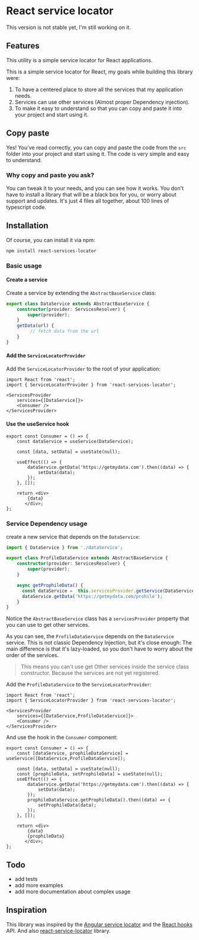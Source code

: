 # React service locator

This version is not stable yet, I'm still working on it.

## Features

This utility is a simple service locator for React applications.

This is a simple service locator for React, my goals while building this library were:

1. To have a centered place to store all the services that my application needs.
2. Services can use other services (Almost proper Dependency injection).
3. To make it easy to understand so that you can copy and paste it into your project and start using it.

## Copy paste

Yes! You've read correctly, you can copy and paste the code from the `src` folder into your project and start using it.
The code is very simple and easy to understand.

### Why copy and paste you ask?

You can tweak it to your needs, and you can see how it works.
You don't have to install a library that will be a black box for you, or worry about support and updates.
It's just 4 files all together, about 100 lines of typescript code.

## Installation

Of course, you can install it via npm:

```shell
npm install react-services-locator
```

### Basic usage

#### Create a service

Create a service by extending the `AbstractBaseService` class:

```typescript 
export class DataService extends AbstractBaseService {
    constructor(provider: ServicesResolver) {
        super(provider);
    }
    getData(url) {
         // fetch data from the url
    }
}
```
#### Add the `ServiceLocatorProvider`

Add the `ServiceLocatorProvider` to the root of your application:

```tsx
import React from 'react';
import { ServiceLocatorProvider } from 'react-services-locator';

<ServicesProvider
    services={[DataService]}>
    <Consumer />
</ServicesProvider>
```

#### Use the useService hook


```tsx
export const Consumer = () => {
    const dataService = useService(DataService);
    
    const [data, setData] = useState(null);
    
    useEffect(() => {
        dataService.getData('https://getmydata.com').then((data) => {
            setData(data);
        });
    }, []);
    
    return <div>
        {data}
       </div>;
};
```
### Service Dependency usage

create a new service that depends on the `DataService`:

```typescript
import { DataService } from './dataService';

export class ProfileDataService extends AbstractBaseService {
    constructor(provider: ServicesResolver) {
        super(provider);
    }

    async getProphileData() {
      const dataService =  this.servicesProvider.getService(DataService)
      dataService.getData('https://getmydata.com/prohile');
    }
}
```

Notice the `AbstractBaseService` class has a `servicesProvider` property that you can use to get other services.

As you can see, the `ProfileDataService` depends on the `DataService` service.
This is not classic Dependency Injection, but it's close enough:
The main difference is that it's lazy-loaded, so you don't have to worry about the order of the services.

> This means you can't use get Other services inside the service class constructor. Because the services are not yet registered.


Add the `ProfileDataService` to the `ServiceLocatorProvider`:

```tsx
import React from 'react';
import { ServiceLocatorProvider } from 'react-services-locator';

<ServicesProvider
    services={[DataService,ProfileDataService]}>
    <Consumer />
</ServicesProvider>
```

And use the hook in the `Consumer` component:

 
```tsx
export const Consumer = () => {
    const [dataService, prophileDataService] = useService([DataService,ProfileDataService]);
    
    const [data, setData] = useState(null);
    const [prophileData, setProphileData] = useState(null);
    useEffect(() => {
        dataService.getData('https://getmydata.com').then((data) => {
            setData(data);
        });
        prophileDataService.getProphileData().then((data) => {
            setProphileData(data);
        });
    }, []);
    
    return <div>
        {data}
        {prophileData}
       </div>;
};
```


## Todo

- add tests
- add more examples
- add more documentation about complex usage


## Inspiration

This library was inspired by the [Angular service locator](https://angular.io/guide/dependency-injection-providers) and the [React hooks](https://reactjs.org/docs/hooks-intro.html) API.
And also [react-service-locator](https://github.com/rhyek/react-service-locator) library.
